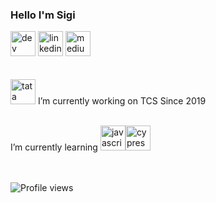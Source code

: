 ### Hello I'm Sigi

[<img src='https://cdn.jsdelivr.net/npm/simple-icons@3.0.1/icons/dev-dot-to.svg' alt='dev' height='40'>](https://dev.to/@sigifredopj)  [<img src='https://cdn.jsdelivr.net/npm/simple-icons@3.0.1/icons/linkedin.svg' alt='linkedin' height='40'>](https://www.linkedin.com/in/sigifredopj/)  [<img src='https://cdn.jsdelivr.net/npm/simple-icons@3.0.1/icons/medium.svg' alt='medium' height='40'>](https://medium.com/@sigifredopj)  
<br><br>
<img src='https://cdn.jsdelivr.net/npm/simple-icons@3.0.1/icons/tata.svg' alt='tata' height='40'> I’m currently working on TCS Since 2019

<br>
I’m currently learning <img src='https://cdn.jsdelivr.net/npm/simple-icons@3.0.1/icons/javascript.svg' alt='javascript' height='40'><img src='https://cdn.jsdelivr.net/npm/simple-icons@3.0.1/icons/cypress.svg' alt='cypress' height='40'> 
<br>
<br>
<br>

![Profile views](https://gpvc.arturio.dev/sigifredopj) <!--from arturssmirnovs -->
<br>


<!-- [![Top Langs](https://github-readme-stats.vercel.app/api/top-langs/?username=sigifredopj)](https://github.com/anuraghazra/github-readme-stats)  -->


<!--
**sigifredopj/sigifredopj** is a ✨ _special_ ✨ repository because its `README.md` (this file) appears on your GitHub profile.

Here are some ideas to get you started: 



- 🌱 ...
- 👯 I’m looking to collaborate on ...
- 🤔 I’m looking for help with ...
- 💬 Ask me about ...
- 📫 How to reach me: ...
- 😄 Pronouns: ...
- ⚡ Fun fact: ...
-->
